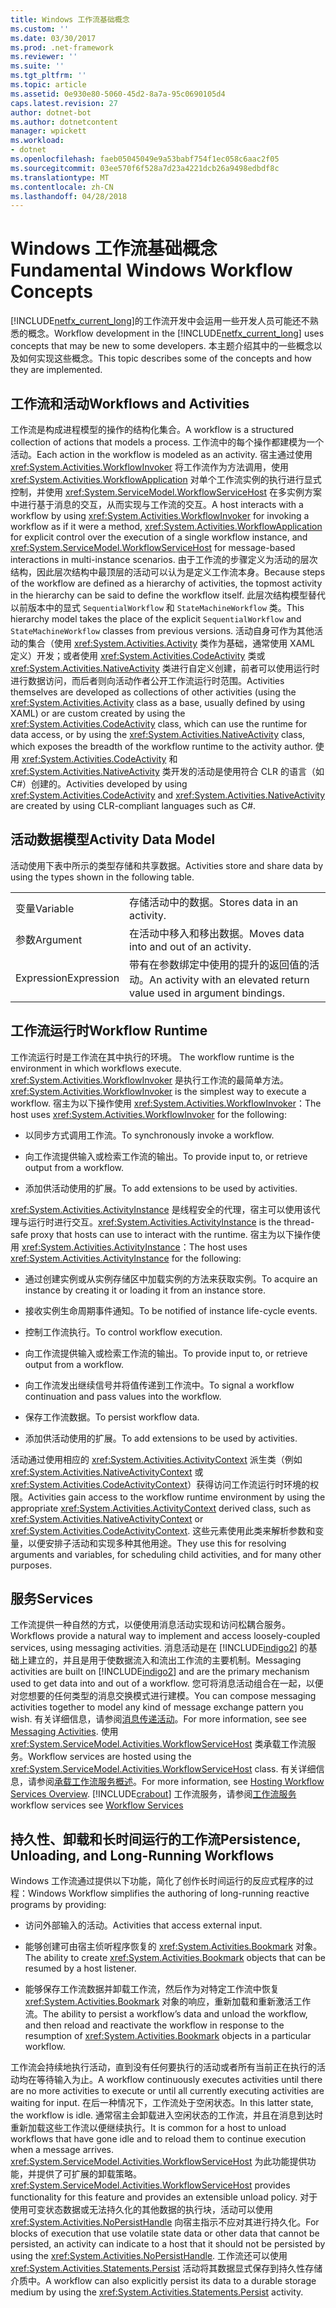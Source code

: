 ```yaml
---
title: Windows 工作流基础概念
ms.custom: ''
ms.date: 03/30/2017
ms.prod: .net-framework
ms.reviewer: ''
ms.suite: ''
ms.tgt_pltfrm: ''
ms.topic: article
ms.assetid: 0e930e80-5060-45d2-8a7a-95c0690105d4
caps.latest.revision: 27
author: dotnet-bot
ms.author: dotnetcontent
manager: wpickett
ms.workload:
- dotnet
ms.openlocfilehash: faeb05045049e9a53babf754f1ec058c6aac2f05
ms.sourcegitcommit: 03ee570f6f528a7d23a4221dcb26a9498edbdf8c
ms.translationtype: MT
ms.contentlocale: zh-CN
ms.lasthandoff: 04/28/2018
---
```

# <a name="fundamental-windows-workflow-concepts"></a><span data-ttu-id="9755d-102">Windows 工作流基础概念</span><span class="sxs-lookup"><span data-stu-id="9755d-102">Fundamental Windows Workflow Concepts</span></span>
<span data-ttu-id="9755d-103">[!INCLUDE[netfx_current_long](../../../includes/netfx-current-long-md.md)]的工作流开发中会运用一些开发人员可能还不熟悉的概念。</span><span class="sxs-lookup"><span data-stu-id="9755d-103">Workflow development in the [!INCLUDE[netfx_current_long](../../../includes/netfx-current-long-md.md)] uses concepts that may be new to some developers.</span></span> <span data-ttu-id="9755d-104">本主题介绍其中的一些概念以及如何实现这些概念。</span><span class="sxs-lookup"><span data-stu-id="9755d-104">This topic describes some of the concepts and how they are implemented.</span></span>  
  
## <a name="workflows-and-activities"></a><span data-ttu-id="9755d-105">工作流和活动</span><span class="sxs-lookup"><span data-stu-id="9755d-105">Workflows and Activities</span></span>  
 <span data-ttu-id="9755d-106">工作流是构成进程模型的操作的结构化集合。</span><span class="sxs-lookup"><span data-stu-id="9755d-106">A workflow is a structured collection of actions that models a process.</span></span> <span data-ttu-id="9755d-107">工作流中的每个操作都建模为一个活动。</span><span class="sxs-lookup"><span data-stu-id="9755d-107">Each action in the workflow is modeled as an activity.</span></span> <span data-ttu-id="9755d-108">宿主通过使用 <xref:System.Activities.WorkflowInvoker> 将工作流作为方法调用，使用 <xref:System.Activities.WorkflowApplication> 对单个工作流实例的执行进行显式控制，并使用 <xref:System.ServiceModel.WorkflowServiceHost> 在多实例方案中进行基于消息的交互，从而实现与工作流的交互。</span><span class="sxs-lookup"><span data-stu-id="9755d-108">A host interacts with a workflow by using <xref:System.Activities.WorkflowInvoker> for invoking a workflow as if it were a method,  <xref:System.Activities.WorkflowApplication> for explicit control over the execution of a single workflow instance, and <xref:System.ServiceModel.WorkflowServiceHost> for message-based interactions in multi-instance scenarios.</span></span> <span data-ttu-id="9755d-109">由于工作流的步骤定义为活动的层次结构，因此层次结构中最顶层的活动可以认为是定义工作流本身。</span><span class="sxs-lookup"><span data-stu-id="9755d-109">Because steps of the workflow are defined as a hierarchy of activities, the topmost activity in the hierarchy can be said to define the workflow itself.</span></span> <span data-ttu-id="9755d-110">此层次结构模型替代以前版本中的显式 `SequentialWorkflow` 和 `StateMachineWorkflow` 类。</span><span class="sxs-lookup"><span data-stu-id="9755d-110">This hierarchy model takes the place of the explicit `SequentialWorkflow` and `StateMachineWorkflow` classes from previous versions.</span></span> <span data-ttu-id="9755d-111">活动自身可作为其他活动的集合（使用 <xref:System.Activities.Activity> 类作为基础，通常使用 XAML 定义）开发；或者使用 <xref:System.Activities.CodeActivity> 类或 <xref:System.Activities.NativeActivity> 类进行自定义创建，前者可以使用运行时进行数据访问，而后者则向活动作者公开工作流运行时范围。</span><span class="sxs-lookup"><span data-stu-id="9755d-111">Activities themselves are developed as collections of other activities (using the <xref:System.Activities.Activity> class as a base, usually defined by using XAML) or are custom created by using the <xref:System.Activities.CodeActivity> class, which can use the runtime for data access, or by using the <xref:System.Activities.NativeActivity> class, which exposes the breadth of the workflow runtime to the activity author.</span></span> <span data-ttu-id="9755d-112">使用 <xref:System.Activities.CodeActivity> 和 <xref:System.Activities.NativeActivity> 类开发的活动是使用符合 CLR 的语言（如 C#）创建的。</span><span class="sxs-lookup"><span data-stu-id="9755d-112">Activities developed by using <xref:System.Activities.CodeActivity> and <xref:System.Activities.NativeActivity> are created by using CLR-compliant languages such as C#.</span></span>  
  
## <a name="activity-data-model"></a><span data-ttu-id="9755d-113">活动数据模型</span><span class="sxs-lookup"><span data-stu-id="9755d-113">Activity Data Model</span></span>  
 <span data-ttu-id="9755d-114">活动使用下表中所示的类型存储和共享数据。</span><span class="sxs-lookup"><span data-stu-id="9755d-114">Activities store and share data by using the types shown in the following table.</span></span>  
  
|||  
|-|-|  
|<span data-ttu-id="9755d-115">变量</span><span class="sxs-lookup"><span data-stu-id="9755d-115">Variable</span></span>|<span data-ttu-id="9755d-116">存储活动中的数据。</span><span class="sxs-lookup"><span data-stu-id="9755d-116">Stores data in an activity.</span></span>|  
|<span data-ttu-id="9755d-117">参数</span><span class="sxs-lookup"><span data-stu-id="9755d-117">Argument</span></span>|<span data-ttu-id="9755d-118">在活动中移入和移出数据。</span><span class="sxs-lookup"><span data-stu-id="9755d-118">Moves data into and out of an activity.</span></span>|  
|<span data-ttu-id="9755d-119">Expression</span><span class="sxs-lookup"><span data-stu-id="9755d-119">Expression</span></span>|<span data-ttu-id="9755d-120">带有在参数绑定中使用的提升的返回值的活动。</span><span class="sxs-lookup"><span data-stu-id="9755d-120">An activity with an elevated return value used in argument bindings.</span></span>|  
  
## <a name="workflow-runtime"></a><span data-ttu-id="9755d-121">工作流运行时</span><span class="sxs-lookup"><span data-stu-id="9755d-121">Workflow Runtime</span></span>  
 <span data-ttu-id="9755d-122">工作流运行时是工作流在其中执行的环境。 </span><span class="sxs-lookup"><span data-stu-id="9755d-122">The workflow runtime is the environment in which workflows execute.</span></span> <span data-ttu-id="9755d-123"><xref:System.Activities.WorkflowInvoker> 是执行工作流的最简单方法。</span><span class="sxs-lookup"><span data-stu-id="9755d-123"><xref:System.Activities.WorkflowInvoker> is the simplest way to execute a workflow.</span></span> <span data-ttu-id="9755d-124">宿主为以下操作使用 <xref:System.Activities.WorkflowInvoker>：</span><span class="sxs-lookup"><span data-stu-id="9755d-124">The host uses <xref:System.Activities.WorkflowInvoker> for the following:</span></span>  
  
-   <span data-ttu-id="9755d-125">以同步方式调用工作流。</span><span class="sxs-lookup"><span data-stu-id="9755d-125">To synchronously invoke a workflow.</span></span>  
  
-   <span data-ttu-id="9755d-126">向工作流提供输入或检索工作流的输出。</span><span class="sxs-lookup"><span data-stu-id="9755d-126">To provide input to, or retrieve output from a workflow.</span></span>  
  
-   <span data-ttu-id="9755d-127">添加供活动使用的扩展。</span><span class="sxs-lookup"><span data-stu-id="9755d-127">To add extensions to be used by activities.</span></span>  
  
 <span data-ttu-id="9755d-128"><xref:System.Activities.ActivityInstance> 是线程安全的代理，宿主可以使用该代理与运行时进行交互。</span><span class="sxs-lookup"><span data-stu-id="9755d-128"><xref:System.Activities.ActivityInstance> is the thread-safe proxy that hosts can use to interact with the runtime.</span></span> <span data-ttu-id="9755d-129">宿主为以下操作使用 <xref:System.Activities.ActivityInstance>：</span><span class="sxs-lookup"><span data-stu-id="9755d-129">The host uses <xref:System.Activities.ActivityInstance> for the following:</span></span>  
  
-   <span data-ttu-id="9755d-130">通过创建实例或从实例存储区中加载实例的方法来获取实例。</span><span class="sxs-lookup"><span data-stu-id="9755d-130">To acquire an instance by creating it or loading it from an instance store.</span></span>  
  
-   <span data-ttu-id="9755d-131">接收实例生命周期事件通知。</span><span class="sxs-lookup"><span data-stu-id="9755d-131">To be notified of instance life-cycle events.</span></span>  
  
-   <span data-ttu-id="9755d-132">控制工作流执行。</span><span class="sxs-lookup"><span data-stu-id="9755d-132">To control workflow execution.</span></span>  
  
-   <span data-ttu-id="9755d-133">向工作流提供输入或检索工作流的输出。</span><span class="sxs-lookup"><span data-stu-id="9755d-133">To provide input to, or retrieve output from a workflow.</span></span>  
  
-   <span data-ttu-id="9755d-134">向工作流发出继续信号并将值传递到工作流中。</span><span class="sxs-lookup"><span data-stu-id="9755d-134">To signal a workflow continuation and pass values into the workflow.</span></span>  
  
-   <span data-ttu-id="9755d-135">保存工作流数据。</span><span class="sxs-lookup"><span data-stu-id="9755d-135">To persist workflow data.</span></span>  
  
-   <span data-ttu-id="9755d-136">添加供活动使用的扩展。</span><span class="sxs-lookup"><span data-stu-id="9755d-136">To add extensions to be used by activities.</span></span>  
  
 <span data-ttu-id="9755d-137">活动通过使用相应的 <xref:System.Activities.ActivityContext> 派生类（例如 <xref:System.Activities.NativeActivityContext> 或 <xref:System.Activities.CodeActivityContext>）获得访问工作流运行时环境的权限。</span><span class="sxs-lookup"><span data-stu-id="9755d-137">Activities gain access to the workflow runtime environment by using the appropriate <xref:System.Activities.ActivityContext> derived class, such as <xref:System.Activities.NativeActivityContext> or <xref:System.Activities.CodeActivityContext>.</span></span> <span data-ttu-id="9755d-138">这些元素使用此类来解析参数和变量，以便安排子活动和实现多种其他用途。</span><span class="sxs-lookup"><span data-stu-id="9755d-138">They use this for resolving arguments and variables, for scheduling child activities, and for many other purposes.</span></span>  
  
## <a name="services"></a><span data-ttu-id="9755d-139">服务</span><span class="sxs-lookup"><span data-stu-id="9755d-139">Services</span></span>  
 <span data-ttu-id="9755d-140">工作流提供一种自然的方式，以便使用消息活动实现和访问松耦合服务。</span><span class="sxs-lookup"><span data-stu-id="9755d-140">Workflows provide a natural way to implement and access loosely-coupled services, using messaging activities.</span></span> <span data-ttu-id="9755d-141">消息活动是在 [!INCLUDE[indigo2](../../../includes/indigo2-md.md)] 的基础上建立的，并且是用于使数据流入和流出工作流的主要机制。</span><span class="sxs-lookup"><span data-stu-id="9755d-141">Messaging activities are built on [!INCLUDE[indigo2](../../../includes/indigo2-md.md)] and are the primary mechanism used to get data into and out of a workflow.</span></span> <span data-ttu-id="9755d-142">您可将消息活动组合在一起，以便对您想要的任何类型的消息交换模式进行建模。</span><span class="sxs-lookup"><span data-stu-id="9755d-142">You can compose messaging activities together to model any kind of message exchange pattern you wish.</span></span> <span data-ttu-id="9755d-143">有关详细信息，请参阅[消息传递活动](../../../docs/framework/wcf/feature-details/messaging-activities.md)。</span><span class="sxs-lookup"><span data-stu-id="9755d-143">For more information, see see [Messaging Activities](../../../docs/framework/wcf/feature-details/messaging-activities.md).</span></span> <span data-ttu-id="9755d-144">使用 <xref:System.ServiceModel.Activities.WorkflowServiceHost> 类承载工作流服务。</span><span class="sxs-lookup"><span data-stu-id="9755d-144">Workflow services are hosted using the <xref:System.ServiceModel.Activities.WorkflowServiceHost> class.</span></span> <span data-ttu-id="9755d-145">有关详细信息，请参阅[承载工作流服务概述](../../../docs/framework/wcf/feature-details/hosting-workflow-services-overview.md)。</span><span class="sxs-lookup"><span data-stu-id="9755d-145">For more information, see [Hosting Workflow Services Overview](../../../docs/framework/wcf/feature-details/hosting-workflow-services-overview.md).</span></span> [!INCLUDE[crabout](../../../includes/crabout-md.md)]<span data-ttu-id="9755d-146"> 工作流服务，请参阅[工作流服务](../../../docs/framework/wcf/feature-details/workflow-services.md)</span><span class="sxs-lookup"><span data-stu-id="9755d-146"> workflow services see [Workflow Services](../../../docs/framework/wcf/feature-details/workflow-services.md)</span></span>  
  
## <a name="persistence-unloading-and-long-running-workflows"></a><span data-ttu-id="9755d-147">持久性、卸载和长时间运行的工作流</span><span class="sxs-lookup"><span data-stu-id="9755d-147">Persistence, Unloading, and Long-Running Workflows</span></span>  
 <span data-ttu-id="9755d-148">Windows 工作流通过提供以下功能，简化了创作长时间运行的反应式程序的过程：</span><span class="sxs-lookup"><span data-stu-id="9755d-148">Windows Workflow simplifies the authoring of long-running reactive programs by providing:</span></span>  
  
-   <span data-ttu-id="9755d-149">访问外部输入的活动。</span><span class="sxs-lookup"><span data-stu-id="9755d-149">Activities that access external input.</span></span>  
  
-   <span data-ttu-id="9755d-150">能够创建可由宿主侦听程序恢复的 <xref:System.Activities.Bookmark> 对象。</span><span class="sxs-lookup"><span data-stu-id="9755d-150">The ability to create <xref:System.Activities.Bookmark> objects that can be resumed by a host listener.</span></span>  
  
-   <span data-ttu-id="9755d-151">能够保存工作流数据并卸载工作流，然后作为对特定工作流中恢复 <xref:System.Activities.Bookmark> 对象的响应，重新加载和重新激活工作流。</span><span class="sxs-lookup"><span data-stu-id="9755d-151">The ability to persist a workflow’s data and unload the workflow, and then reload and reactivate the workflow in response to the resumption of <xref:System.Activities.Bookmark> objects in a particular workflow.</span></span>  
  
 <span data-ttu-id="9755d-152">工作流会持续地执行活动，直到没有任何要执行的活动或者所有当前正在执行的活动均在等待输入为止。</span><span class="sxs-lookup"><span data-stu-id="9755d-152">A workflow continuously executes activities until there are no more activities to execute or until all currently executing activities are waiting for input.</span></span> <span data-ttu-id="9755d-153">在后一种情况下，工作流处于空闲状态。</span><span class="sxs-lookup"><span data-stu-id="9755d-153">In this latter state, the workflow is idle.</span></span> <span data-ttu-id="9755d-154">通常宿主会卸载进入空闲状态的工作流，并且在消息到达时重新加载这些工作流以便继续执行。</span><span class="sxs-lookup"><span data-stu-id="9755d-154">It is common for a host to unload workflows that have gone idle and to reload them to continue execution when a message arrives.</span></span> <span data-ttu-id="9755d-155"><xref:System.ServiceModel.Activities.WorkflowServiceHost> 为此功能提供功能，并提供了可扩展的卸载策略。</span><span class="sxs-lookup"><span data-stu-id="9755d-155"><xref:System.ServiceModel.Activities.WorkflowServiceHost> provides functionality for this feature and provides an extensible unload policy.</span></span> <span data-ttu-id="9755d-156">对于使用可变状态数据或无法持久化的其他数据的执行块，活动可以使用 <xref:System.Activities.NoPersistHandle> 向宿主指示不应对其进行持久化。</span><span class="sxs-lookup"><span data-stu-id="9755d-156">For blocks of execution that use volatile state data or other data that cannot be persisted, an activity can indicate to a host that it should not be persisted by using the <xref:System.Activities.NoPersistHandle>.</span></span> <span data-ttu-id="9755d-157">工作流还可以使用 <xref:System.Activities.Statements.Persist> 活动将其数据显式保存到持久性存储介质中。</span><span class="sxs-lookup"><span data-stu-id="9755d-157">A workflow can also explicitly persist its data to a durable storage medium by using the <xref:System.Activities.Statements.Persist> activity.</span></span>
